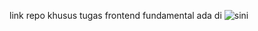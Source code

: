 link repo khusus tugas frontend fundamental ada di ![sini](https://github.com/rolandbrilianto/10_Frontend-Fundamental/tree/latihan-materi-1)
